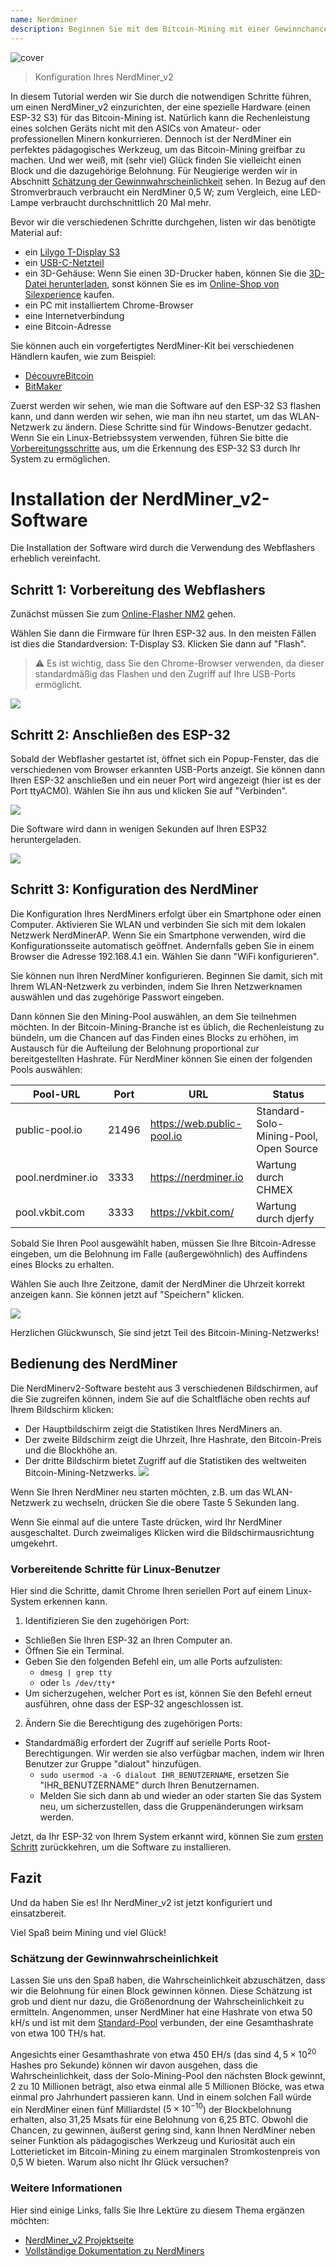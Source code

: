```yaml
---
name: Nerdminer
description: Beginnen Sie mit dem Bitcoin-Mining mit einer Gewinnchance nahe 0.
---
```


![cover](assets/cover.jpeg)

> Konfiguration Ihres NerdMiner_v2

In diesem Tutorial werden wir Sie durch die notwendigen Schritte führen, um einen NerdMiner_v2 einzurichten, der eine spezielle Hardware (einen ESP-32 S3) für das Bitcoin-Mining ist.
Natürlich kann die Rechenleistung eines solchen Geräts nicht mit den ASICs von Amateur- oder professionellen Minern konkurrieren. Dennoch ist der NerdMiner ein perfektes pädagogisches Werkzeug, um das Bitcoin-Mining greifbar zu machen. Und wer weiß, mit (sehr viel) Glück finden Sie vielleicht einen Block und die dazugehörige Belohnung. Für Neugierige werden wir in Abschnitt [Schätzung der Gewinnwahrscheinlichkeit](#estimation-de-la-probabilite-de-gain) sehen. In Bezug auf den Stromverbrauch verbraucht ein NerdMiner 0,5 W; zum Vergleich, eine LED-Lampe verbraucht durchschnittlich 20 Mal mehr.

Bevor wir die verschiedenen Schritte durchgehen, listen wir das benötigte Material auf:

- ein [Lilygo T-Display S3](https://lilygo.cc/products/t-display-s3)
- ein [USB-C-Netzteil](https://amzn.eu/d/gIOot90)
- ein 3D-Gehäuse: Wenn Sie einen 3D-Drucker haben, können Sie die [3D-Datei herunterladen](https://www.printables.com/model/501547-nerdminer-v2-click-case-w-buttons), sonst können Sie es im [Online-Shop von Silexperience](https://silexperience.company.site/NerdMiner_V2-p544379757) kaufen.
- ein PC mit installiertem Chrome-Browser
- eine Internetverbindung
- eine Bitcoin-Adresse

Sie können auch ein vorgefertigtes NerdMiner-Kit bei verschiedenen Händlern kaufen, wie zum Beispiel:

- [DécouvreBitcoin](https://shop.decouvrebitcoin.com/products/nerd-miner?_pos=1&_psq=nerd&_ss=e&_v=1.0)
- [BitMaker](https://bitronics.store/shop/)

Zuerst werden wir sehen, wie man die Software auf den ESP-32 S3 flashen kann, und dann werden wir sehen, wie man ihn neu startet, um das WLAN-Netzwerk zu ändern. Diese Schritte sind für Windows-Benutzer gedacht. Wenn Sie ein Linux-Betriebssystem verwenden, führen Sie bitte die [Vorbereitungsschritte](#etapes-preliminaires-pour-utilisateurs-linux) aus, um die Erkennung des ESP-32 S3 durch Ihr System zu ermöglichen.

# Installation der NerdMiner_v2-Software

Die Installation der Software wird durch die Verwendung des Webflashers erheblich vereinfacht.

## Schritt 1: Vorbereitung des Webflashers

Zunächst müssen Sie zum [Online-Flasher NM2](https://bitmaker-hub.github.io/diyflasher/) gehen.

Wählen Sie dann die Firmware für Ihren ESP-32 aus. In den meisten Fällen ist dies die Standardversion: T-Display S3. Klicken Sie dann auf "Flash".

> ⚠️ Es ist wichtig, dass Sie den Chrome-Browser verwenden, da dieser standardmäßig das Flashen und den Zugriff auf Ihre USB-Ports ermöglicht.

![](assets/webflasher.png)

## Schritt 2: Anschließen des ESP-32

Sobald der Webflasher gestartet ist, öffnet sich ein Popup-Fenster, das die verschiedenen vom Browser erkannten USB-Ports anzeigt.
Sie können dann Ihren ESP-32 anschließen und ein neuer Port wird angezeigt (hier ist es der Port ttyACM0). Wählen Sie ihn aus und klicken Sie auf "Verbinden".

![](assets/flasher-port-serial.png)

Die Software wird dann in wenigen Sekunden auf Ihren ESP32 heruntergeladen.

![](assets/NM2-sucessfully-installed.png)

## Schritt 3: Konfiguration des NerdMiner

Die Konfiguration Ihres NerdMiners erfolgt über ein Smartphone oder einen Computer.
Aktivieren Sie WLAN und verbinden Sie sich mit dem lokalen Netzwerk NerdMinerAP. Wenn Sie ein Smartphone verwenden, wird die Konfigurationsseite automatisch geöffnet. Andernfalls geben Sie in einem Browser die Adresse 192.168.4.1 ein.
Wählen Sie dann "WiFi konfigurieren".

Sie können nun Ihren NerdMiner konfigurieren.
Beginnen Sie damit, sich mit Ihrem WLAN-Netzwerk zu verbinden, indem Sie Ihren Netzwerknamen auswählen und das zugehörige Passwort eingeben.

Dann können Sie den Mining-Pool auswählen, an dem Sie teilnehmen möchten. In der Bitcoin-Mining-Branche ist es üblich, die Rechenleistung zu bündeln, um die Chancen auf das Finden eines Blocks zu erhöhen, im Austausch für die Aufteilung der Belohnung proportional zur bereitgestellten Hashrate.
Für NerdMiner können Sie einen der folgenden Pools auswählen:

| Pool-URL          | Port  | URL                        | Status                                 |
| ----------------- | ----- | -------------------------- | -------------------------------------- |
| public-pool.io    | 21496 | https://web.public-pool.io | Standard-Solo-Mining-Pool, Open Source |
| pool.nerdminer.io | 3333  | https://nerdminer.io       | Wartung durch CHMEX                    |
| pool.vkbit.com    | 3333  | https://vkbit.com/         | Wartung durch djerfy                   |

Sobald Sie Ihren Pool ausgewählt haben, müssen Sie Ihre Bitcoin-Adresse eingeben, um die Belohnung im Falle (außergewöhnlich) des Auffindens eines Blocks zu erhalten.

Wählen Sie auch Ihre Zeitzone, damit der NerdMiner die Uhrzeit korrekt anzeigen kann.
Sie können jetzt auf "Speichern" klicken.

![](assets/wifi-configuration.jpg)

Herzlichen Glückwunsch, Sie sind jetzt Teil des Bitcoin-Mining-Netzwerks!

## Bedienung des NerdMiner

Die NerdMinerv2-Software besteht aus 3 verschiedenen Bildschirmen, auf die Sie zugreifen können, indem Sie auf die Schaltfläche oben rechts auf Ihrem Bildschirm klicken:

- Der Hauptbildschirm zeigt die Statistiken Ihres NerdMiners an.
- Der zweite Bildschirm zeigt die Uhrzeit, Ihre Hashrate, den Bitcoin-Preis und die Blockhöhe an.
- Der dritte Bildschirm bietet Zugriff auf die Statistiken des weltweiten Bitcoin-Mining-Netzwerks.
  ![](assets/NM2-screens.png)

Wenn Sie Ihren NerdMiner neu starten möchten, z.B. um das WLAN-Netzwerk zu wechseln, drücken Sie die obere Taste 5 Sekunden lang.

Wenn Sie einmal auf die untere Taste drücken, wird Ihr NerdMiner ausgeschaltet. Durch zweimaliges Klicken wird die Bildschirmausrichtung umgekehrt.

### Vorbereitende Schritte für Linux-Benutzer

Hier sind die Schritte, damit Chrome Ihren seriellen Port auf einem Linux-System erkennen kann.

1. Identifizieren Sie den zugehörigen Port:

- Schließen Sie Ihren ESP-32 an Ihren Computer an.
- Öffnen Sie ein Terminal.
- Geben Sie den folgenden Befehl ein, um alle Ports aufzulisten:
  - `dmesg | grep tty`
  - oder `ls /dev/tty*`
- Um sicherzugehen, welcher Port es ist, können Sie den Befehl erneut ausführen, ohne dass der ESP-32 angeschlossen ist.

2. Ändern Sie die Berechtigung des zugehörigen Ports:

- Standardmäßig erfordert der Zugriff auf serielle Ports Root-Berechtigungen. Wir werden sie also verfügbar machen, indem wir Ihren Benutzer zur Gruppe "dialout" hinzufügen.
  - `sudo usermod -a -G dialout IHR_BENUTZERNAME`, ersetzen Sie "IHR_BENUTZERNAME" durch Ihren Benutzernamen.
  - Melden Sie sich dann ab und wieder an oder starten Sie das System neu, um sicherzustellen, dass die Gruppenänderungen wirksam werden.

Jetzt, da Ihr ESP-32 von Ihrem System erkannt wird, können Sie zum [ersten Schritt](#schritt-1-vorbereitung-des-webflashers) zurückkehren, um die Software zu installieren.

## Fazit

Und da haben Sie es! Ihr NerdMiner_v2 ist jetzt konfiguriert und einsatzbereit.

Viel Spaß beim Mining und viel Glück!

### Schätzung der Gewinnwahrscheinlichkeit

Lassen Sie uns den Spaß haben, die Wahrscheinlichkeit abzuschätzen, dass wir die Belohnung für einen Block gewinnen können. Diese Schätzung ist grob und dient nur dazu, die Größenordnung der Wahrscheinlichkeit zu ermitteln.
Angenommen, unser NerdMiner hat eine Hashrate von etwa 50 kH/s und ist mit dem [Standard-Pool](https://web.public-pool.io/#/) verbunden, der eine Gesamthashrate von etwa 100 TH/s hat.

Angesichts einer Gesamthashrate von etwa 450 EH/s (das sind $4,5 \times 10^{20}$ Hashes pro Sekunde) können wir davon ausgehen, dass die Wahrscheinlichkeit, dass der Solo-Mining-Pool den nächsten Block gewinnt, 2 zu 10 Millionen beträgt, also etwa einmal alle 5 Millionen Blöcke, was etwa einmal pro Jahrhundert passieren kann. Und in einem solchen Fall würde ein NerdMiner einen fünf Milliardstel ($5 \times 10^{-10}$) der Blockbelohnung erhalten, also 31,25 Msats für eine Belohnung von 6,25 BTC.
Obwohl die Chancen, zu gewinnen, äußerst gering sind, kann Ihnen NerdMiner neben seiner Funktion als pädagogisches Werkzeug und Kuriosität auch ein Lotterieticket im Bitcoin-Mining zu einem marginalen Stromkostenpreis von 0,5 W bieten. Warum also nicht Ihr Glück versuchen?

### Weitere Informationen

Hier sind einige Links, falls Sie Ihre Lektüre zu diesem Thema ergänzen möchten:

- [NerdMiner_v2 Projektseite](http://github.com/BitMaker-hub/NerdMiner_v2)
- [Vollständige Dokumentation zu NerdMiners](https://docs.bitwater.ch/nerd-miner-v2/)
